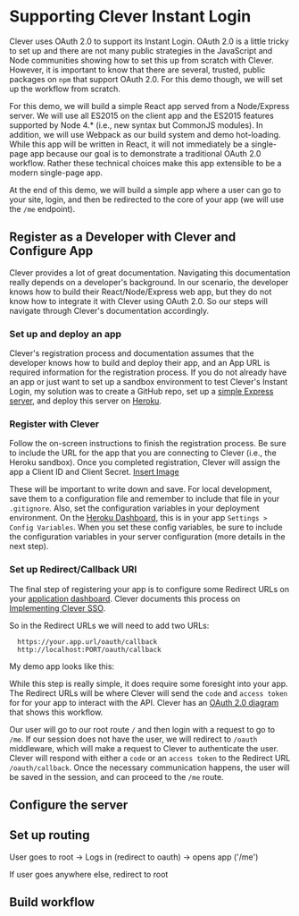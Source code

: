 # Supporting Clever Instant Login

Clever uses OAuth 2.0 to support its Instant Login. OAuth 2.0 is a little tricky
to set up and there are not many public strategies in the JavaScript and Node
communities showing how to set this up from scratch with Clever. However, it is
important to know that there are several, trusted, public packages on `npm` that
support OAuth 2.0. For this demo though, we will set up the workflow from scratch.

For this demo, we will build a simple React app served from a Node/Express server.
We will use all ES2015 on the client app and the ES2015 features supported by
Node 4.* (i.e., new syntax but CommonJS modules). In addition, we will use Webpack
as our build system and demo hot-loading. While this app will be written in React,
it will not immediately be a single-page app because our goal is to demonstrate
a traditional OAuth 2.0 workflow. Rather these technical choices make this app
extensible to be a modern single-page app.

At the end of this demo, we will build a simple app where a user can go to your site,
login, and then be redirected to the core of your app (we will use the `/me` endpoint).

## Register as a Developer with Clever and Configure App

Clever provides a lot of great documentation. Navigating this documentation really
depends on a developer's background. In our scenario, the developer knows how to
build their React/Node/Express web app, but they do not know how to integrate it with
Clever using OAuth 2.0. So our steps will navigate through Clever's documentation
accordingly.

### Set up and deploy an app

Clever's registration process and documentation assumes that the developer knows
how to build and deploy their app, and an App URL is required information for the
registration process. If you do not already have an app or just want to set up a
sandbox environment to test Clever's Instant Login, my solution was to create a
GitHub repo, set up a [simple Express server](http://expressjs.com/en/starter/hello-world.html), and deploy this server on [Heroku](https://devcenter.heroku.com/articles/getting-started-with-nodejs#introduction).

### Register with Clever

Follow the on-screen instructions to finish the registration process.
Be sure to include the URL for the app that you are connecting to Clever
(i.e., the Heroku sandbox). Once you completed registration, Clever will assign
the app a Client ID and Client Secret.
[Insert Image]()

These will be important to write down and save. For local development, save them to a configuration file and remember to include that file in your `.gitignore`. Also, set
the configuration variables in your deployment environment. On
the [Heroku Dashboard](https://dashboard.heroku.com/apps), this is in your app
`Settings > Config Variables`. When you set these config variables, be sure to include
the configuration variables in your server configuration (more details in the next step).

### Set up Redirect/Callback URI

The final step of registering your app is to configure some Redirect URLs on
your [application dashboard](https://apps.clever.com/partner/applications). Clever
documents this process on [Implementing Clever SSO](https://dev.clever.com/instant-login/implementation).

So in the Redirect URLs we will need to add two URLs:
```
  https://your.app.url/oauth/callback
  http://localhost:PORT/oauth/callback
```

My demo app looks like this:


While this step is really simple, it does require some foresight into your app.
The Redirect URLs will be where Clever will send the `code` and `access token` for
for your app to interact with the API. Clever has an [OAuth 2.0 diagram](https://dev.clever.com/instant-login/bearer-tokens) that shows this workflow.

Our user will go to our root route `/` and then login with a request to go to `/me`. If our session does not have the user, we will redirect to `/oauth` middleware, which will make a request to Clever to authenticate the user. Clever will respond with either a `code` or an `access token` to the Redirect URL `/oauth/callback`. Once the necessary communication happens, the user will be saved in the session, and can proceed to the
`/me` route.

## Configure the server





## Set up routing

User goes to root -> Logs in (redirect to oauth) -> opens app ('/me')

If user goes anywhere else, redirect to root

## Build workflow
